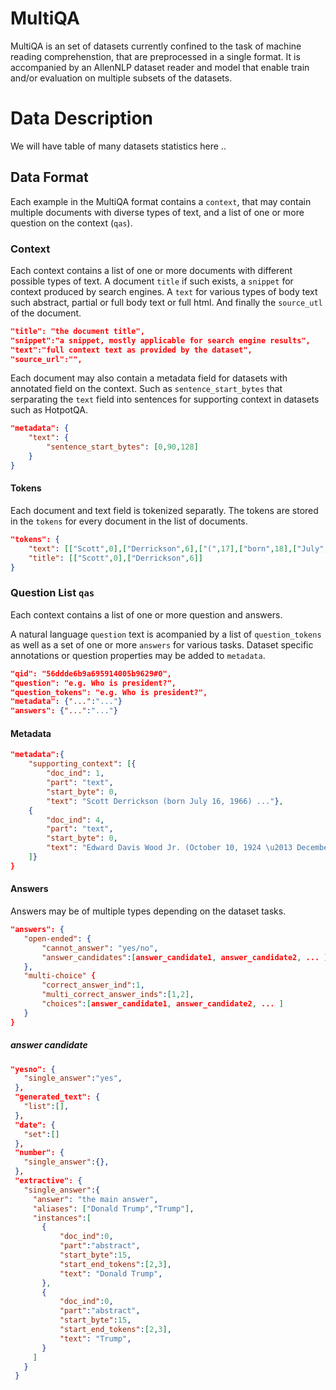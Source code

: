 # MultiQA

MultiQA is an set of datasets currently confined to the task of machine reading comprehenstion, that are preprocessed in a single format.
It is accompanied by an AllenNLP dataset reader and model that enable train and/or evaluation on multiple subsets of the datasets. 




# Data Description
We will have table of many datasets statistics here .. 

## Data Format
Each example in the MultiQA format contains a `context`, that may contain multiple documents with diverse types of text, and a list of one or more question on the context (`qas`).

### Context

Each context contains a list of one or more documents with different possible types of text. A document `title` if such exists, a `snippet` for context produced by search engines. A `text` for various types of body text such abstract, partial or full body text or full html. And finally the `source_utl` of the document. 

```json
"title": "the document title",
"snippet":"a snippet, mostly applicable for search engine results", 
"text":"full context text as provided by the dataset",
"source_url":"",
```

Each document may also contain a metadata field for datasets with annotated field on the context. Such as `sentence_start_bytes`  that serparating the `text` field into sentences for supporting context in datasets such as HotpotQA.

```json
"metadata": {
    "text": {
        "sentence_start_bytes": [0,90,128]
    }
}
```

#### Tokens
Each document and text field is tokenized separatly. The tokens are stored in the `tokens` for every document in the list of documents.

```json
"tokens": {
    "text": [["Scott",0],["Derrickson",6],["(",17],["born",18],["July",23],["16",28] ..],
    "title": [["Scott",0],["Derrickson",6]]
}
```

### Question List `qas`

Each context contains a list of one or more question and answers. 

A natural language `question` text is acompanied by a list of `question_tokens` as well as a set of one or more `answers` for various tasks.  Dataset specific annotations or question properties may be added to `metadata`. 
```json
"qid": "56ddde6b9a695914005b9629#0",
"question": "e.g. Who is president?",
"question_tokens": "e.g. Who is president?",
"metadata": {"...":"..."}
"answers": {"...":"..."}
```

#### Metadata

```json
"metadata":{
    "supporting_context": [{
        "doc_ind": 1,
        "part": "text",
        "start_byte": 0,
        "text": "Scott Derrickson (born July 16, 1966) ..."},
    {
        "doc_ind": 4,
        "part": "text",
        "start_byte": 0,
        "text": "Edward Davis Wood Jr. (October 10, 1924 \u2013 December 10, 1978) was an American filmmaker, ..."}
    ]}
}
```

#### Answers 

Answers may be of multiple types depending on the dataset tasks.
 ```json
"answers": {
    "open-ended": {
        "cannot_answer": "yes/no",
        "answer_candidates":[answer_candidate1, answer_candidate2, ... ]
    },
    "multi-choice" {
        "correct_answer_ind":1,
        "multi_correct_answer_inds":[1,2],
        "choices":[answer_candidate1, answer_candidate2, ... ]
    }
}
```


##### answer candidate

 ```json
"yesno": {
    "single_answer":"yes",
  },
  "generated_text": {
    "list":[],
  },
  "date": {
    "set":[]
  },
  "number": {
    "single_answer":{},
  },
  "extractive": {
    "single_answer":{
      "answer": "the main answer",
      "aliases": ["Donald Trump","Trump"],
      "instances":[
        {
            "doc_ind":0,
            "part":"abstract",
            "start_byte":15,
            "start_end_tokens":[2,3],
            "text": "Donald Trump",
        },
        {
            "doc_ind":0,
            "part":"abstract",
            "start_byte":15,
            "start_end_tokens":[2,3],
            "text": "Trump",
        }
      ]
    }
  }
```


